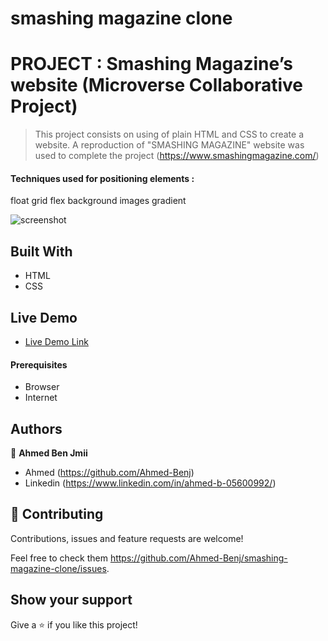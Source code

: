 # smashing magazine clone

# PROJECT : Smashing Magazine’s website (Microverse Collaborative Project)

> This project consists on using of plain HTML and CSS to create a website.
> A reproduction of "SMASHING MAGAZINE" website was used to complete the project (https://www.smashingmagazine.com/)

#### Techniques used for positioning elements : 

float
grid
flex
background images
gradient

![screenshot](.images\webpage_screenshot.png)

## Built With

- HTML
- CSS

## Live Demo
- [Live Demo Link](https://raw.githack.com/Ahmed-Benj/smashing-magazine-clone/tree/development)

#### Prerequisites
- Browser
- Internet

## Authors

👤 **Ahmed Ben Jmii**

* Ahmed (https://github.com/Ahmed-Benj)
* Linkedin (https://www.linkedin.com/in/ahmed-b-05600992/)

## 🤝 Contributing

Contributions, issues and feature requests are welcome!

Feel free to check them https://github.com/Ahmed-Benj/smashing-magazine-clone/issues.

## Show your support

Give a ⭐️ if you like this project!
